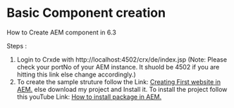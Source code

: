 # Basic Component creation
How to Create AEM component in 6.3

Steps :
1. Login to Crxde with http://localhost:4502/crx/de/index.jsp (Note: Please check your portNo of your AEM instance. It shuold be 4502 if you are hitting this link else change accordingly.)
2. To create the sample struture follow the Link: [Creating First website in AEM.](https://helpx.adobe.com/experience-manager/using/first_aem63_website.html) else download my project and Install it. To install the project follow this youTube Link: [How to install package in AEM.](https://www.youtube.com/watch?v=Zq5YO2XlWdA)